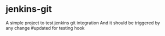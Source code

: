 # jenkins-git

A simple project to test jenkins git integration
And it should be triggered by any change
#updated for testing hook
